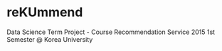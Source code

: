 # reKUmmend
Data Science Term Project - Course Recommendation Service 
2015 1st Semester @ Korea University 
